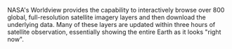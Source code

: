 <p>NASA's Worldview provides the capability to interactively browse over 800 global, full-resolution satellite imagery layers and then download the underlying data. Many of these layers are updated within three hours of satellite observation, essentially showing the entire Earth as it looks "right now".</p>
